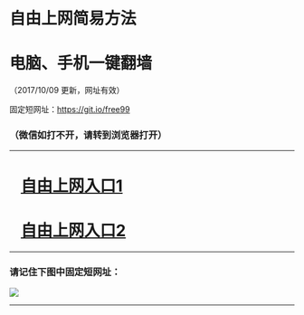 ﻿# 自由上网简易方法

# 电脑、手机一键翻墙

（2017/10/09 更新，网址有效）

固定短网址：https://git.io/free99

### （微信如打不开，请转到浏览器打开）


***





# &nbsp;&nbsp; <a href="http://ft231795616.fwq-tz-1001.info/fwqtz01.html?t=100900125906 " target="_blank">自由上网入口1</a>
# &nbsp;&nbsp; <a href="http://ft268665136.fwq-tz-1002.info/fwqtz02.html?t=100900126334 " target="_blank">自由上网入口2</a>
***

### 请记住下图中固定短网址：

<img src="https://s3-us-west-2.amazonaws.com/fwq-1001/yjfq-20170905okok.png" /> 


***


